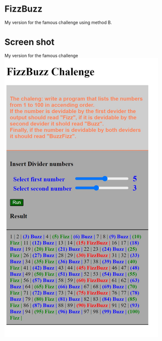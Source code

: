# FizzBuzz

My version for the famous challenge
using method B.

# Screen shot

My version for the famous challenge
![Screen shot](https://github.com/Tboul/FizzBuzz/blob/2388198ddc6c1d1ff05012cf718a12b29768fbcb/screenshot1.jpg)
